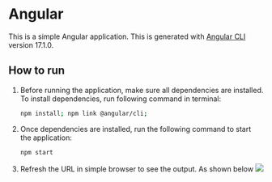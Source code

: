 # Angular

This is a simple Angular application. This is generated with [Angular CLI](https://github.com/angular/angular-cli) version 17.1.0.


## How to run

1. Before running the application, make sure all dependencies are installed. To install dependencies, run following command in terminal:
   ```sh
   npm install; npm link @angular/cli;
   ```

2. Once dependencies are installed, run the following command to start the application:
   ```sh
   npm start
   ```

3. Refresh the URL in simple browser to see the output. As shown below
   ![](https://static.onecompiler.com/images/posts/3zzkbysj7/studio-angualr.png)
